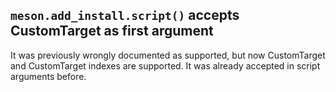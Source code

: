 ## `meson.add_install.script()` accepts CustomTarget as first argument

It was previously wrongly documented as supported, but now CustomTarget and
CustomTarget indexes are supported. It was already accepted in script arguments
before.
